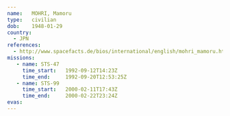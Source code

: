 ```yaml
---
name:	MOHRI, Mamoru
type:	civilian
dob:	1948-01-29
country:
  - JPN
references:
  - http://www.spacefacts.de/bios/international/english/mohri_mamoru.htm
missions:
   - name: STS-47
     time_start:   1992-09-12T14:23Z
     time_end:     1992-09-20T12:53:25Z
   - name: STS-99
     time_start:   2000-02-11T17:43Z
     time_end:     2000-02-22T23:24Z
evas:
---
```

